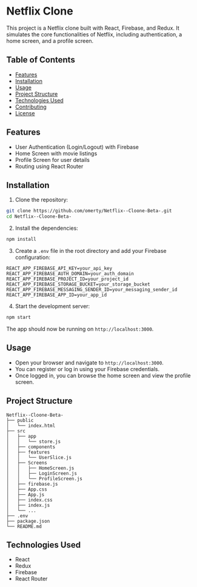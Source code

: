 # Netflix Clone

This project is a Netflix clone built with React, Firebase, and Redux. It simulates the core functionalities of Netflix, including authentication, a home screen, and a profile screen.

## Table of Contents

- [Features](#features)
- [Installation](#installation)
- [Usage](#usage)
- [Project Structure](#project-structure)
- [Technologies Used](#technologies-used)
- [Contributing](#contributing)
- [License](#license)

## Features

- User Authentication (Login/Logout) with Firebase
- Home Screen with movie listings
- Profile Screen for user details
- Routing using React Router

## Installation

1. Clone the repository:

```bash
git clone https://github.com/omerty/Netflix--Cloone-Beta-.git
cd Netflix--Cloone-Beta-
```

2. Install the dependencies:

```bash
npm install
```

3. Create a `.env` file in the root directory and add your Firebase configuration:

```
REACT_APP_FIREBASE_API_KEY=your_api_key
REACT_APP_FIREBASE_AUTH_DOMAIN=your_auth_domain
REACT_APP_FIREBASE_PROJECT_ID=your_project_id
REACT_APP_FIREBASE_STORAGE_BUCKET=your_storage_bucket
REACT_APP_FIREBASE_MESSAGING_SENDER_ID=your_messaging_sender_id
REACT_APP_FIREBASE_APP_ID=your_app_id
```

4. Start the development server:

```bash
npm start
```

The app should now be running on `http://localhost:3000`.

## Usage

- Open your browser and navigate to `http://localhost:3000`.
- You can register or log in using your Firebase credentials.
- Once logged in, you can browse the home screen and view the profile screen.

## Project Structure

```
Netflix--Cloone-Beta-
├── public
│   └── index.html
├── src
│   ├── app
│   │   └── store.js
│   ├── components
│   ├── features
│   │   └── UserSlice.js
│   ├── Screens
│   │   ├── HomeScreen.js
│   │   ├── LoginScreen.js
│   │   └── ProfileScreen.js
│   ├── firebase.js
│   ├── App.css
│   ├── App.js
│   ├── index.css
│   ├── index.js
│   └── ...
├── .env
├── package.json
└── README.md
```

## Technologies Used

- React
- Redux
- Firebase
- React Router
